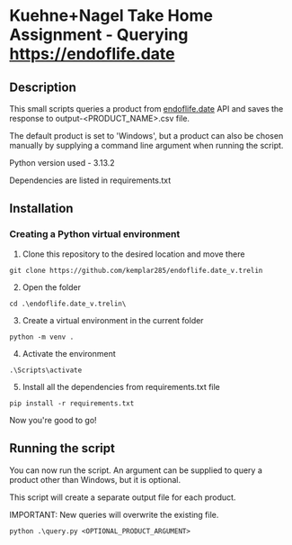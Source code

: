 # Kuehne+Nagel Take Home Assignment - Querying https://endoflife.date

## Description
This small scripts queries a product from [endoflife.date](https://endoflife.date) API and saves the response to output-<PRODUCT_NAME>.csv file.  

The default product is set to 'Windows', but a product can also be chosen manually by supplying a command line argument when running the script.  


Python version used - 3.13.2  

Dependencies are listed in requirements.txt  


## Installation
### Creating a Python virtual environment
1. Clone this repository to the desired location and move there
```
git clone https://github.com/kemplar285/endoflife.date_v.trelin
```

2. Open the folder

```
cd .\endoflife.date_v.trelin\
```

3. Create a virtual environment in the current folder

```
python -m venv .
```

4. Activate the environment

```
.\Scripts\activate
```

5. Install all the dependencies from requirements.txt file

```
pip install -r requirements.txt
```

Now you're good to go!

## Running the script

You can now run the script. An argument can be supplied to query a product other than Windows, but it is optional.  

This script will create a separate output file for each product.  

IMPORTANT: New queries will overwrite the existing file.  


```
python .\query.py <OPTIONAL_PRODUCT_ARGUMENT>
```